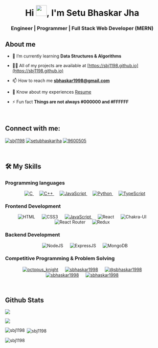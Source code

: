 <h1 align="center">Hi <img src="https://media.giphy.com/media/hvRJCLFzcasrR4ia7z/giphy.gif" width="35">, I'm Setu Bhaskar Jha</h1>
<h3 align="center">Engineer | Programmer | Full Stack Web Developer (MERN)</h3>


## About me

- 🌱 I’m currently learning **Data Structures & Algorithms**

- 👨‍💻 All of my projects are available at [https://sbj1198.github.io](https://sbj1198.github.io)

- 📫 How to reach me **sbhaskar1998@gmail.com**

- 📄 Know about my experiences <a href="https://drive.google.com/file/d/1j3fafFlxfwWDhvdNbUZhGXQHo3uDHaXq/view?usp=share_link" target="_blank">Resume</a>

- ⚡ Fun fact **Things are not always #000000 and #FFFFFF**

<br>

## Connect with me:

<p align="left">
<a href="https://dev.to/sbj1198" target="blank"><img align="center" src="https://img.shields.io/badge/dev.to-0A0A0A?style=plastic&logo=devdotto&logoColor=white" alt="sbj1198"/></a>
<a href="https://linkedin.com/in/setubhaskarjha" target="blank"><img align="center" src="https://img.shields.io/badge/LinkedIn-0077B5?style=plastic&logo=linkedin&logoColor=white" alt="setubhaskarjha"/></a>
<a href="https://stackoverflow.com/users/9600505" target="blank"><img align="center" src="https://img.shields.io/badge/Stack_Overflow-FE7A16?style=plastic&logo=stack-overflow&logoColor=white" alt="9600505" /></a>
</p>

<br>

## 🛠️ My Skills

### Programming languages

<p align="center"> 
  &emsp; 
  <a href="https://www.cprogramming.com/" target="_blank"> 
    <img alt="C" src="https://img.shields.io/badge/C-00599C?style=plastic&logo=c&logoColor=white">
  </a> 
  &emsp;
  <a href="https://www.w3schools.com/cpp/" target="_blank"> 
    <img alt="C++" src="https://img.shields.io/badge/C%2B%2B-00599C?style=plastic&logo=c%2B%2B&logoColor=white">
  </a> 
  &emsp;
  <a href="https://developer.mozilla.org/en-US/docs/Web/JavaScript" target="_blank"> 
     <img alt="JavaScript" src="https://img.shields.io/badge/JavaScript-323330?style=plastic&logo=javascript&logoColor=F7DF1E">
   </a>
  &emsp;
   <a href="https://www.python.org" target="_blank">
    <img alt="Python" src="https://img.shields.io/badge/Python-FFD43B?style=plastic&logo=python&logoColor=blue">
  </a>
  &emsp;
   <a href="https://www.typescriptlang.org/" target="_blank">
    <img alt="TypeScript" src="https://img.shields.io/badge/TypeScript-007ACC?style=plastic&logo=typescript&logoColor=white">
  </a>
</p>

### Frontend Development

<p align="center"> 
  &emsp; 
  <a target="_blank"> 
    <img alt="HTML" src="https://img.shields.io/badge/HTML5-E34F26?style=plastic&logo=html5&logoColor=white">
  </a> 
  &emsp;
  <a target="_blank"> 
    <img alt="CSS3" src="https://img.shields.io/badge/CSS3-1572B6?style=plastic&logo=css3&logoColor=white">
  </a> 
  &emsp;
  <a href="https://developer.mozilla.org/en-US/docs/Web/JavaScript" target="_blank"> 
     <img alt="JavaScript" src="https://img.shields.io/badge/JavaScript-323330?style=plastic&logo=javascript&logoColor=F7DF1E">
   </a>
  &emsp;
   <a target="_blank">
    <img alt="React" src="https://img.shields.io/badge/React-20232A?style=plastic&logo=react&logoColor=61DAFB">
  </a>
  &emsp;
   <a target="_blank">
    <img alt="Chakra-UI" src="https://img.shields.io/badge/Chakra--UI-319795?style=plastic&logo=chakra-ui&logoColor=white">
  </a>
  &emsp;
   <a target="_blank">
    <img alt="React Router" src="https://img.shields.io/badge/React_Router-CA4245?style=plastic&logo=react-router&logoColor=white">
  </a>
  &emsp;
   <a target="_blank">
    <img alt="Redux" src="https://img.shields.io/badge/Redux-593D88?style=plastic&logo=redux&logoColor=white">
  </a>
</p>

### Backend Development

<p align="center"> 
  &emsp; 
  <a target="_blank"> 
    <img alt="NodeJS" src="https://img.shields.io/badge/Node.js-339933?style=plastic&logo=nodedotjs&logoColor=white">
  </a> 
  &emsp;
  <a target="_blank"> 
    <img alt="ExpressJS" src="https://img.shields.io/badge/Express.js-000000?style=plastic&logo=express&logoColor=white">
  </a> 
  &emsp;
  <a target="_blank"> 
     <img alt="MongoDB" src="https://img.shields.io/badge/MongoDB-4EA94B?style=plastic&logo=mongodb&logoColor=white">
   </a>
</p>

### Competitive Programming & Problem Solving

<p align="center"> 
  &emsp; 
  <a href="https://codeforces.com/profile/octopus_knight" target="blank"><img align="center" src="https://img.shields.io/badge/Codeforces-445f9d?style=plastic&logo=Codeforces&logoColor=white" alt="octopus_knight" /></a>
  &emsp;
  <a href="https://www.leetcode.com/sbhaskar1998" target="blank"><img align="center" src="https://img.shields.io/badge/-LeetCode-FFA116?style=plastic&logo=LeetCode&logoColor=black" alt="sbhaskar1998"/></a>
  &emsp;
  <a href="https://www.hackerearth.com/@sbhaskar1998" target="blank"><img align="center" src="https://img.shields.io/badge/HackerEarth-%232C3454.svg?&style=plastic&logo=HackerEarth&logoColor=Blue" alt="@sbhaskar1998"/></a>
  &emsp;
   <a href="https://www.topcoder.com/members/sbhaskar1998" target="blank"><img align="center" src="https://img.shields.io/badge/Topcoder-29A7DF?style=plastic&logo=Topcoder&logoColor=white" alt="sbhaskar1998"/></a>
  &emsp;
  <a href="https://www.hackerrank.com/sbhaskar1998" target="blank"><img align="center" src="https://img.shields.io/badge/-Hackerrank-2EC866?style=plastic&logo=HackerRank&logoColor=white" alt="sbhaskar1998"/></a>
</p>

<br>

## Github Stats

[![](https://visitcount.itsvg.in/api?id=sbj1198&icon=0&color=0)](https://visitcount.itsvg.in)

![](https://github-profile-trophy.vercel.app/?username=sbj1198&theme=monokai&no-frame=false&no-bg=true&margin-w=4)

<span><img align="left" src="https://github-readme-stats.vercel.app/api/top-langs?username=sbj1198&show_icons=true&locale=en&layout=compact" alt="sbj1198" /></span>

<span>&nbsp;<img align="center" src="https://github-readme-stats.vercel.app/api?username=sbj1198&show_icons=true&locale=en" alt="sbj1198" /></span>

<span><img align="center" src="https://github-readme-streak-stats.herokuapp.com/?user=sbj1198&" alt="sbj1198" /></span>
